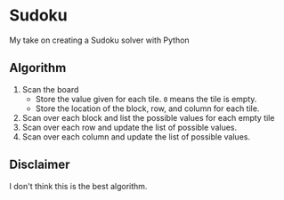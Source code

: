 # Sudoku
My take on creating a Sudoku solver with Python

## Algorithm

1. Scan the board
   * Store the value given for each tile. `0` means the tile is empty.
   * Store the location of the block, row, and column for each tile.
3. Scan over each block and list the possible values for each empty tile
4. Scan over each row and update the list of possible values.
5. Scan over each column and update the list of possible values.

## Disclaimer

I don't think this is the best algorithm.
